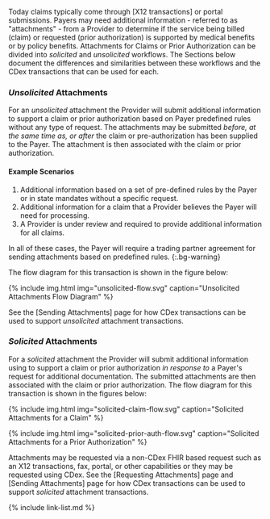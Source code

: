 

Today claims typically come through [X12 transactions] or portal submissions. Payers may need additional information - referred to as "attachments" - from a Provider to determine if the service being billed (claim) or requested (prior authorization) is supported by medical benefits or by policy benefits. Attachments for Claims or Prior Authorization can be divided into *solicited* and *unsolicited* workflows. The Sections below document the differences and similarities between these workflows and the CDex transactions that can be used for each. 

### *Unsolicited* Attachments

For an *unsolicited* attachment the Provider will submit additional information to support a claim or prior authorization based on Payer predefined rules without any type of request.  <span class="bg-success" markdown="1">The attachments may be submitted *before, at the same time as, or after* the claim or pre-authorization has been supplied to the Payer.</span><!-- new-content --> The attachment is then associated with the claim or prior authorization. 

#### Example Scenarios

1.	Additional information based on a set of pre-defined rules by the Payer or in state mandates without a specific request.
2.	Additional information for a claim that a Provider believes the Payer will need for processing.
3.	A Provider is under review and required to provide additional information for all claims.


In all of these cases, the Payer will require a trading partner agreement for sending attachments based on predefined rules.
{:.bg-warning}


The flow diagram for this transaction is shown in the figure below:


{% include img.html img="unsolicited-flow.svg" caption="Unsolicited Attachments Flow Diagram" %}


See the [Sending Attachments] page for how CDex transactions can be used to support  *unsolicited* attachment transactions.



### *Solicited* Attachments

For a *solicited* attachment the Provider will submit additional information using to support a claim or prior authorization *in response to*  a Payer's request for additional documentation.  The submitted attachments are then associated with the claim or prior authorization. The flow diagram for this transaction is shown in the figures below:


{% include img.html img="solicited-claim-flow.svg" caption="Solicited Attachments for a Claim" %}


{% include img.html img="solicited-prior-auth-flow.svg" caption="Solicited Attachments for a Prior Authorization" %}

Attachments may be requested via a non-CDex FHIR based request such as an X12 transactions, fax, portal, or other capabilities or they may be requested using CDex. See the [Requesting Attachments] page and [Sending Attachments] page for how CDex transactions can be used to support  *solicited* attachment transactions.

{% include link-list.md %}
